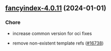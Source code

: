 

## [fancyindex-4.0.11](https://github.com/truecharts/charts/compare/fancyindex-4.0.10...fancyindex-4.0.11) (2024-01-01)

### Chore



- increase common version for oci fixes

- remove non-existent template refs ([#16738](https://github.com/truecharts/charts/issues/16738))
